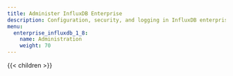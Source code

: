 ```yaml
---
title: Administer InfluxDB Enterprise
description: Configuration, security, and logging in InfluxDB enterprise.
menu:
  enterprise_influxdb_1_8:
    name: Administration
    weight: 70
---
```


{{< children >}}
